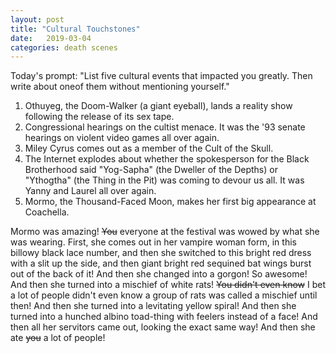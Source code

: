 ```yaml
---
layout: post
title: "Cultural Touchstones"
date:   2019-03-04
categories: death scenes
---
```

Today's prompt: "List five cultural events that impacted you greatly. Then write about oneof them without mentioning yourself."

1. Othuyeg, the Doom-Walker (a giant eyeball), lands a reality show following the release of its sex tape.
2. Congressional hearings on the cultist menace. It was the '93 senate hearings on violent video games all over again.
3. Miley Cyrus comes out as a member of the Cult of the Skull.
4. The Internet explodes about whether the spokesperson for the Black Brotherhood said "Yog-Sapha" (the Dweller of the Depths) or "Ythogtha" (the Thing in the Pit) was coming to devour us all. It was Yanny and Laurel all over again.
5. Mormo, the Thousand-Faced Moon, makes her first big appearance at Coachella.
 
Mormo was amazing! ~~You~~ everyone at the festival was wowed by what she was wearing. First, she comes out in her vampire woman form, in this billowy black lace number, and then she switched to this bright red dress with a slit up the side, and then giant bright red sequined bat wings burst out of the back of it! And then she changed into a gorgon! So awesome! And then she turned into a mischief of white rats! ~~You didn't even know~~ I bet a lot of people didn't even know a group of rats was called a mischief until then! And then she turned into a levitating yellow spiral! And then she turned into a hunched albino toad-thing with feelers instead of a face! And then all her servitors came out, looking the exact same way! And then she ate ~~you~~ a lot of people!
